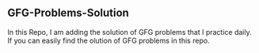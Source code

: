 ## GFG-Problems-Solution
In this Repo, I am adding the solution of GFG problems that I practice daily. 
If you can easily find the olution of GFG problems in this repo.
